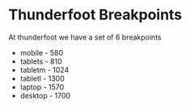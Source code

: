 # Thunderfoot Breakpoints

At thunderfoot we have a set of 6 breakpoints
- mobile - 580 
- tablets - 810
- tabletm - 1024
- tabletl - 1300
- laptop - 1570
- desktop - 1700
